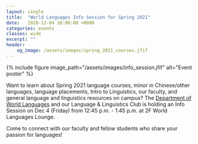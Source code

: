 ```yaml
---
layout: single
title:  "World Languages Info Session for Spring 2021"
date:   2020-12-04 10:00:00 +0800
categories: events
classes: wide
excerpt: ""
header:
    og_image: /assets/images/spring_2021_courses.jfif
---
```


{% include figure image_path="/assets/images/info_session.jfif" alt="Event poster" %}


Want to learn about Spring 2021 language courses, minor in Chinese/other languages, language placements, Intro to Linguistics, our faculty, and general language and linguistics resources on campus? The [Department of World Languages](https://worldlanguages.shanghai.nyu.edu/en?q=) and our Language & Linguistics Club is holding an Info Session on Dec 4 (Friday) from 12:45 p.m. - 1:45 p.m. at 2F World Languages Lounge.

Come to connect with our faculty and fellow students who share your passion for languages!